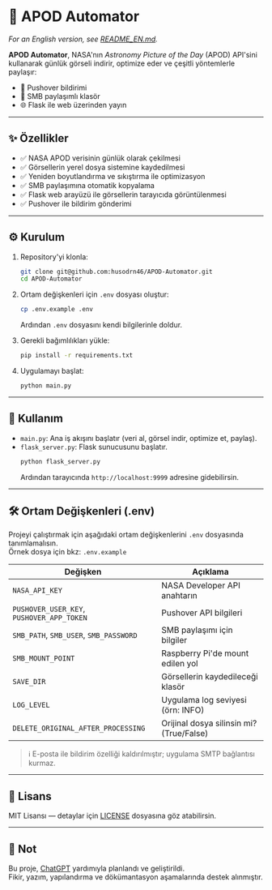 # 🚀 APOD Automator

_For an English version, see [README_EN.md](README_EN.md)._

**APOD Automator**, NASA'nın _Astronomy Picture of the Day_ (APOD) API'sini kullanarak günlük görseli indirir, optimize eder ve çeşitli yöntemlerle paylaşır:

- 📱 Pushover bildirimi
- 📁 SMB paylaşımlı klasör
- 🌐 Flask ile web üzerinden yayın

---

## ✨ Özellikler

- ✅ NASA APOD verisinin günlük olarak çekilmesi  
- ✅ Görsellerin yerel dosya sistemine kaydedilmesi  
- ✅ Yeniden boyutlandırma ve sıkıştırma ile optimizasyon  
- ✅ SMB paylaşımına otomatik kopyalama  
- ✅ Flask web arayüzü ile görsellerin tarayıcıda görüntülenmesi  
- ✅ Pushover ile bildirim gönderimi

---

## ⚙️ Kurulum

1. Repository'yi klonla:
   ```bash
   git clone git@github.com:husodrn46/APOD-Automator.git
   cd APOD-Automator
   ```

2. Ortam değişkenleri için `.env` dosyası oluştur:
   ```bash
   cp .env.example .env
   ```
   Ardından `.env` dosyasını kendi bilgilerinle doldur.

3. Gerekli bağımlılıkları yükle:
   ```bash
   pip install -r requirements.txt
   ```

4. Uygulamayı başlat:
   ```bash
   python main.py
   ```

---

## 🧪 Kullanım

- `main.py`: Ana iş akışını başlatır (veri al, görsel indir, optimize et, paylaş).
- `flask_server.py`: Flask sunucusunu başlatır.
   ```bash
   python flask_server.py
   ```
   Ardından tarayıcında `http://localhost:9999` adresine gidebilirsin.

---

## 🛠 Ortam Değişkenleri (.env)

Projeyi çalıştırmak için aşağıdaki ortam değişkenlerini `.env` dosyasında tanımlamalısın.  
Örnek dosya için bkz: `.env.example`

| Değişken | Açıklama |
|----------|----------|
| `NASA_API_KEY` | NASA Developer API anahtarın |
| `PUSHOVER_USER_KEY`, `PUSHOVER_APP_TOKEN` | Pushover API bilgileri |
| `SMB_PATH`, `SMB_USER`, `SMB_PASSWORD` | SMB paylaşımı için bilgiler |
| `SMB_MOUNT_POINT` | Raspberry Pi'de mount edilen yol |
| `SAVE_DIR` | Görsellerin kaydedileceği klasör |
| `LOG_LEVEL` | Uygulama log seviyesi (örn: INFO) |
| `DELETE_ORIGINAL_AFTER_PROCESSING` | Orijinal dosya silinsin mi? (True/False)

> ℹ️ E-posta ile bildirim özelliği kaldırılmıştır; uygulama SMTP bağlantısı kurmaz.

---

## 🧾 Lisans

MIT Lisansı — detaylar için [LICENSE](LICENSE) dosyasına göz atabilirsin.

---

## 🤖 Not

Bu proje, [ChatGPT](https://openai.com/chatgpt) yardımıyla planlandı ve geliştirildi.  
Fikir, yazım, yapılandırma ve dökümantasyon aşamalarında destek alınmıştır.

